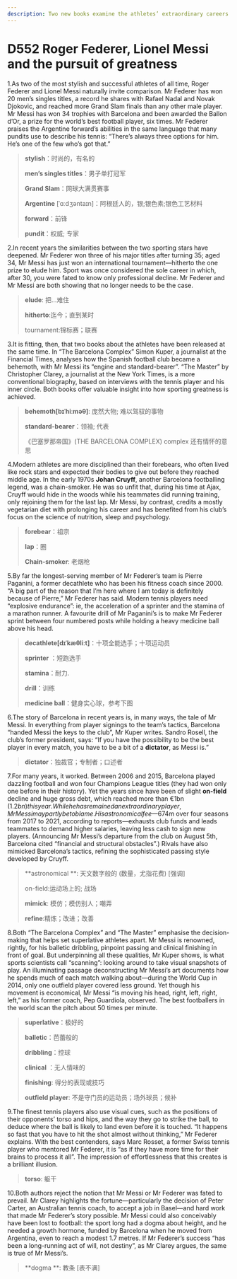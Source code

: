 ```yaml
---
description: Two new books examine the athletes’ extraordinary careers and find they have much in common
---
```


# D552 Roger Federer, Lionel Messi and the pursuit of greatness
1.As two of the most stylish and successful athletes of all time, Roger Federer and Lionel Messi naturally invite comparison. Mr Federer has won 20 men’s singles titles, a record he shares with Rafael Nadal and Novak Djokovic, and reached more Grand Slam finals than any other male player. Mr Messi has won 34 trophies with Barcelona and been awarded the Ballon d’Or, a prize for the world’s best football player, six times. Mr Federer praises the Argentine forward’s abilities in the same language that many pundits use to describe his tennis: “There’s always three options for him. He’s one of the few who’s got that.”

> **stylish**：时尚的，有名的
>
> **men’s singles titles**：男子单打冠军
>
> **Grand Slam**：网球大满贯赛事
>
> **Argentine** [ˈɑːdʒəntaɪn]：阿根廷人的，银;银色素;银色工艺材料
>
> **forward**：前锋
>
> **pundit**：权威; 专家
>

2.In recent years the similarities between the two sporting stars have deepened. Mr Federer won three of his major titles after turning 35; aged 34, Mr Messi has just won an international tournament—hitherto the one prize to elude him. Sport was once considered the sole career in which, after 30, you were fated to know only professional decline. Mr Federer and Mr Messi are both showing that no longer needs to be the case.

> **elude**:  把…难住
>
> **hitherto**:迄今；直到某时
>
> tournament:锦标赛；联赛
>

3.It is fitting, then, that two books about the athletes have been released at the same time. In “The Barcelona Complex” Simon Kuper, a journalist at the Financial Times, analyses how the Spanish football club became a behemoth, with Mr Messi its “engine and standard-bearer”. “The Master” by Christopher Clarey, a journalist at the New York Times, is a more conventional biography, based on interviews with the tennis player and his inner circle. Both books offer valuable insight into how sporting greatness is achieved.

> **behemoth[bɪˈhiːməθ]**: 庞然大物; 难以驾驭的事物
>
> **standard-bearer**：领袖; 代表
>
> 《巴塞罗那帝国》(THE BARCELONA COMPLEX)  complex 还有情怀的意思
>

4.Modern athletes are more disciplined than their forebears, who often lived like rock stars and expected their bodies to give out before they reached middle age. In the early 1970s **Johan Cruyff**, another Barcelona footballing legend, was a chain-smoker. He was so unfit that, during his time at Ajax, Cruyff would hide in the woods while his teammates did running training, only rejoining them for the last lap. Mr Messi, by contrast, credits a mostly vegetarian diet with prolonging his career and has benefited from his club’s focus on the science of nutrition, sleep and psychology.

> **forebear**：祖宗
>
> **lap**：圈
>
> **Chain-smoker**: 老烟枪
>

5.By far the longest-serving member of Mr Federer’s team is Pierre Paganini, a former decathlete who has been his fitness coach since 2000. “A big part of the reason that I’m here where I am today is definitely because of Pierre,” Mr Federer has said. Modern tennis players need “explosive endurance”: ie, the acceleration of a sprinter and the stamina of a marathon runner. A favourite drill of Mr Paganini’s is to make Mr Federer sprint between four numbered posts while holding a heavy medicine ball above his head.

> **decathlete[dɪˈkæθliːt]**：十项全能选手；十项运动员
>
> **sprinter** ：短跑选手
>
> **stamina**：耐力.
>
> **drill**：训练
>
> **medicine ball**：健身实心球，参考下图
>


6.The story of Barcelona in recent years is, in many ways, the tale of Mr Messi. In everything from player signings to the team’s tactics, Barcelona “handed Messi the keys to the club”, Mr Kuper writes. Sandro Rosell, the club’s former president, says: “If you have the possibility to be the best player in every match, you have to be a bit of a **dictator**, as Messi is.”

> **dictator**：独裁官；专制者；口述者
>

7.For many years, it worked. Between 2006 and 2015, Barcelona played dazzling football and won four Champions League titles (they had won only one before in their history). Yet the years since have been of slight **on-field** decline and huge gross debt, which reached more than €1bn ($1.2bn) this year. While he has remained an extraordinary player, Mr Messi may partly be to blame. His astronomical fee—$674m over four seasons from 2017 to 2021, according to reports—exhausts club funds and leads teammates to demand higher salaries, leaving less cash to sign new players. (Announcing Mr Messi’s departure from the club on August 5th, Barcelona cited “financial and structural obstacles”.) Rivals have also mimicked Barcelona’s tactics, refining the sophisticated passing style developed by Cruyff.

> **astronomical **: 天文数字般的 (数量，尤指花费) [强调]
>
> on-field:运动场上的; 战场
>
> **mimick**: 模仿；模仿别人；嘲弄
>
> **refine**:精炼；改进；改善
>

8.Both “The Barcelona Complex” and “The Master” emphasise the decision-making that helps set superlative athletes apart. Mr Messi is renowned, rightly, for his balletic dribbling, pinpoint passing and clinical finishing in front of goal. But underpinning all these qualities, Mr Kuper shows, is what sports scientists call “scanning”: looking around to take visual snapshots of play. An illuminating passage deconstructing Mr Messi’s art documents how he spends much of each match walking about—during the World Cup in 2014, only one outfield player covered less ground. Yet though his movement is economical, Mr Messi “is moving his head, right, left, right, left,” as his former coach, Pep Guardiola, observed. The best footballers in the world scan the pitch about 50 times per minute.

> **superlative**：极好的
>
> **balletic**：芭蕾般的
>
> **dribbling**：控球
>
> **clinical** ：无人情味的
>
> **finishing**: 得分的表现或技巧
>
> **outfield player**: 不是守门员的运动员；场外球员；候补
>

9.The finest tennis players also use visual cues, such as the positions of their opponents’ torso and hips, and the way they go to strike the ball, to deduce where the ball is likely to land even before it is touched. “It happens so fast that you have to hit the shot almost without thinking,” Mr Federer explains. With the best contenders, says Marc Rosset, a former Swiss tennis player who mentored Mr Federer, it is “as if they have more time for their brains to process it all”. The impression of effortlessness that this creates is a brilliant illusion.

> **torso**: 躯干
>

10.Both authors reject the notion that Mr Messi or Mr Federer was fated to prevail. Mr Clarey highlights the fortune—particularly the decision of Peter Carter, an Australian tennis coach, to accept a job in Basel—and hard work that made Mr Federer’s story possible. Mr Messi could also conceivably have been lost to football: the sport long had a dogma about height, and he needed a growth hormone, funded by Barcelona when he moved from Argentina, even to reach a modest 1.7 metres. If Mr Federer’s success “has been a long-running act of will, not destiny”, as Mr Clarey argues, the same is true of Mr Messi’s.

> **dogma **: 教条 [表不满]
>

